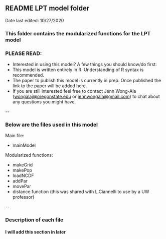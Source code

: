 ## README LPT model folder
Date last edited: 10/27/2020

### This folder contains the modularized functions for the LPT model
### PLEASE READ:
- Interested in using this model? A few things you should know/do first:
- This model is written entirely in R. Understanding of R syntax is recommended.
- The paper to publish this model is currently in prep. Once published the link to the paper will be added here.
- If you are still interested feel free to contact Jenn Wong-Ala (wongalaj@oregonstate.edu or jennwongala@gmail.com) to chat about any questions you might have. 

--
### Below are the files used in this model

Main file:
- mainModel

Modularized functions:
- makeGrid
- makePop
- loadNCDF
- addPar
- movePar
- distance.function (this was shared with L.Ciannelli to use by a UW professor)

-- 
### Description of each file
#### I will add this section in later 
